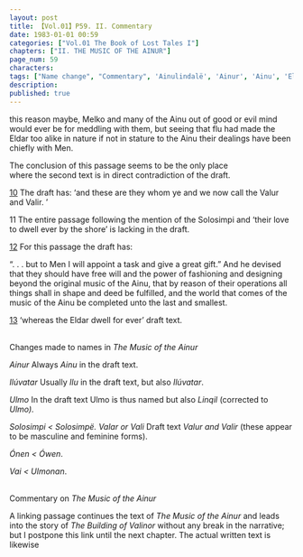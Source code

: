```yaml
---
layout: post
title: 【Vol.01】P59. II. Commentary
date: 1983-01-01 00:59
categories: ["Vol.01 The Book of Lost Tales I"]
chapters: ["II. THE MUSIC OF THE AINUR"]
page_num: 59
characters: 
tags: ["Name change", "Commentary", 'Ainulindalë', 'Ainur', 'Ainu', 'Eldar', 'Ilu', 'Ilúvatar', 'Linqil', 'Men']
description: 
published: true
---
```


<p style="text-indent: 0;">
this reason maybe, Melko and many of the Ainu out of good or evil mind would ever be for meddling with them, but seeing that flu had made the Eldar too alike in nature if not in stature to the Ainu their dealings have been chiefly with Men.
</p>

The conclusion of this passage seems to be the only place<BR>where the second text is in direct contradiction of the draft.

[10]({{site.baseurl}}/vol01-p55) The draft has: ‘and these are they whom ye and we now call the Valur and Valir. ’

11 The entire passage following the mention of the Solosimpi and ‘their love to dwell ever by the shore’ is lacking in the draft.

[12]({{site.baseurl}}/vol01-p57) For this passage the draft has:

“. . . but to Men I will appoint a task and give a great gift.” And he devised that they should have free will and the power of fashioning and designing beyond the original music of the Ainu, that by reason of their operations all things shall in shape and deed be fulfilled, and the world that comes of the music of the Ainu be completed unto the last and smallest.

[13]({{site.baseurl}}/vol01-p57)  ‘whereas the Eldar dwell for ever’ draft text.

<BR>
Changes made to names in <I>The Music of the Ainur</I>

<I>Ainur  </I> Always <I>Ainu</I> in the draft text.

<I>Ilúvatar</I> Usually <I>Ilu</I> in the draft text, but also <I>Ilúvatar</I>.

<I>Ulmo</I> In the draft text Ulmo is thus named but also <I>Linqil</I> (corrected to <I>Ulmo).

Solosimpi < Solosimpë. Valar or Vali</I> Draft text <I>Valur and Valir</I> (these appear to be masculine and feminine forms).

<I>Ónen   < Ówen</I>.

<I>Vai    < Ulmonan</I>.

<BR>
Commentary on <I>The Music of the Ainur</I>

A linking passage continues the text of <I>The Music of the Ainur</I> and leads into the story of <I>The Building of Valinor</I> without any break in the narrative; but I postpone this link until the next chapter. The actual written text is likewise

